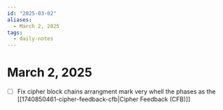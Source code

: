 ```yaml
---
id: "2025-03-02"
aliases:
  - March 2, 2025
tags:
  - daily-notes
---
```


# March 2, 2025


- [ ] Fix cipher block chains arrangment mark very whell the phases as the [[1740850461-cipher-feedback-cfb|Cipher Feedback (CFB)]]
